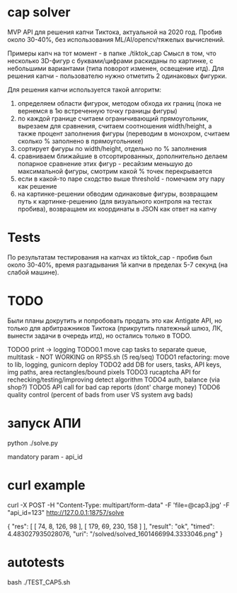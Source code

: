 # cap solver

MVP API для решения капчи Тиктока, актуальной на 2020 год.
Пробив около 30-40%, без использования ML/AI/opencv/тяжелых вычислений.

Примеры капч на тот момент - в папке ./tiktok_cap
Смысл в том, что несколько 3D-фигур с буквами/цифрами раскиданы по картинке, с небольшими вариантами (типа поворот изменен, освещение итд). Для решения капчи - пользователю нужно отметить 2 одинаковых фигурки.

Для решения капчи используется такой алгоритм:
1) определяем области фигурок, методом обхода их границ (пока не вернемся в 1ю встреченную точку границы фигуры)
2) по каждой границе считаем ограничивающий прямоугольник, вырезаем для сравнения, считаем соотношения width/height, а также процент заполнения фигуры (переводим в монохром, считаем сколько % заполнено в прямоугольнике)
3) сортирует фигуры по width/height, отдельно по % заполнения
4) сравниваем ближайшие в отсортированных, дополнительно делаем попарное сравнение этих фигур - ресайзим меньшую до максимальной фигуры, смотрим какой % точек перекрывается
5) если в какой-то паре сходство выше threshold - помечаем эту пару как решение
6) на картинке-решении обводим одинаковые фигуры, возвращаем путь к картинке-решению (для визуального контроля на тестах пробива), возвращаем их координаты в JSON как ответ на капчу 

# Tests

По результатам тестирования на капчах из tiktok_cap - пробив был около 30-40%, время разгадывания 1й капчи в пределах 5-7 секунд (на слабой машине).

# TODO

Были планы докрутить и попробовать продать это как Antigate API, но только для арбитражников Тиктока (прикрутить платежный шлюз, ЛК, вынести задачи в очередь итд), но остались только в TODO.

TODO0 print -> logging
TODO0.1 move cap tasks to separate queue, multitask - NOT WORKING on RPS5.sh (5 req/seq)
TODO1 refactoring: move to lib, logging, gunicorn deploy
TODO2 add DB for users, tasks, API keys, img paths, area rectangles/bound pixels
TODO3 rucaptcha API for rechecking/testing/improving detect algorithm
TODO4 auth, balance (via shop?)
TODO5 API call for bad cap reports (dont' charge money)
TODO6 quality control (percent of bads from user VS system avg bads)

# запуск АПИ

python ./solve.py

mandatory param - api_id

# curl example 

curl -X POST -H "Content-Type: multipart/form-data"  -F 'file=@cap3.jpg' -F "api_id=123" http://127.0.0.1:18757/solve 

{
  "res": [
    [
      74, 8, 126, 98
    ], 
    [
      179, 69, 230, 158
    ]
  ], 
  "result": "ok", 
  "timed": 4.483027935028076, 
  "uri": "/solved/solved_1601466994.3333046.png"
}

# autotests

bash ./TEST_CAP5.sh
